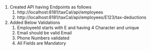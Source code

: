 1. Created API having Endpoints as follows
   1. http://localhost:8181/taxCal/api/employees
   2. http://localhost:8181/taxCal/api/employees/E123/tax-deductions
2. Added Below Validations
   1. EmployeeId starts with E and having 4 Character and unique
   2. Email should be valid Email
   3. Phone Numbers validated
   4. All Fields are Mandatory
